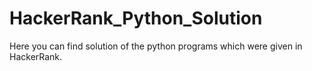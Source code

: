 # HackerRank_Python_Solution
Here you can find solution of the python programs which were given in HackerRank. 
